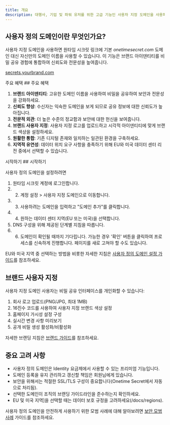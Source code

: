```yaml
---
title: 개요
description: 대행사, 기업 및 파워 유저를 위한 고급 기능인 사용자 지정 도메인을 사용하여 브랜드를 높이고 전문적인 비밀 공유 환경을 개선하세요.
---
```


## 사용자 정의 도메인이란 무엇인가요?

사용자 지정 도메인을 사용하면 원타임 시크릿 링크에 기본 _onetimesecret.com_ 도메인 대신 자신만의 도메인 이름을 사용할 수 있습니다. 이 기능은 브랜드 아이덴티티를 비밀 공유 경험에 통합하여 신뢰도와 전문성을 높여줍니다.

<div class="flex justify-center items-center my-10">
  <a href="https://onetimesecret.com/pricing" class="text-center inline-block">
    <span class="font-brand text-3xl sm:text-4xl md:text-5xl
                 bg-clip-text text-transparent
                 bg-gradient-to-r from-purple-400 via-pink-500 to-red-500
                 애니메이션-흐르는-색상
                 호버:애니메이션-바운스
                 전환-모든 지속 시간-300 이지-인-아웃
                 변형 호버:스케일-105
                 둥근-xl
                 dark:border-brand-600">
      secrets.yourbrand.com
    </span>
  </a>
</div>


주요 혜택 ## 주요 혜택

1. **브랜드 아이덴티티**: 고유한 도메인 이름을 사용하여 비밀을 공유하여 보안과 전문성을 강화하세요.
2. **신뢰도 향상**: 수신자는 익숙한 도메인을 보게 되므로 공유 정보에 대한 신뢰도가 높아집니다.
3. **전문적 외관**: 더 높은 수준의 정교함과 보안에 대한 헌신을 보여줍니다.
4. **브랜드 사용자 지정**: 사용자 지정 로고를 업로드하고 시각적 아이덴티티에 맞게 브랜드 색상을 설정하세요.
5. **원활한 통합**: 기존 디지털 존재와 일치하는 일관된 환경을 구축하세요.
6. **지역적 유연성**: 데이터 위치 요구 사항을 충족하기 위해 EU와 미국 데이터 센터 리전 중에서 선택할 수 있습니다.

시작하기 ## 시작하기

사용자 정의 도메인을 설정하려면

1. 원타임 시크릿 계정에 로그인합니다.
2. 2. 계정 설정 > 사용자 지정 도메인으로 이동합니다.
3. 3. 사용하려는 도메인을 입력하고 "도메인 추가"를 클릭합니다.
4. 4. 원하는 데이터 센터 지역(EU 또는 미국)을 선택합니다.
5. DNS 구성을 위해 제공된 단계별 지침을 따릅니다.
6. 6. 도메인이 확인될 때까지 기다립니다. 가능한 경우 '확인' 버튼을 클릭하여 프로세스를 신속하게 진행합니다. 페이지를 새로 고쳐야 할 수도 있습니다.

EU와 미국 지역 중 선택하는 방법을 비롯한 자세한 지침은 [사용자 정의 도메인 설정 가이드](/docs/custom-domains/setup-guide)를 참조하세요.

## 브랜드 사용자 지정

사용자 지정 도메인 사용자는 비밀 공유 인터페이스를 개인화할 수 있습니다:

1. 회사 로고 업로드(PNG/JPG, 최대 1MB)
2. 16진수 코드를 사용하여 사용자 지정 브랜드 색상 설정
3. 홈페이지 가시성 설정 구성
4. 실시간 변경 사항 미리보기
5. 공개 비밀 생성 활성화/비활성화

자세한 브랜딩 지침은 [브랜드 가이드](/docs/custom-domains/brand-guide)를 참조하세요.


## 중요 고려 사항

- 사용자 정의 도메인은 Identity 요금제에서 사용할 수 있는 프리미엄 기능입니다.
- 도메인 등록을 유지 관리하고 갱신할 책임은 회원님에게 있습니다.
- 보안을 위해서는 적절한 SSL/TLS 구성이 중요합니다(Onetime Secret에서 자동으로 처리됨).
- 선택한 도메인이 조직의 브랜딩 가이드라인을 준수하는지 확인하세요.
- EU 및 미국 지역]을 선택할 때는 데이터 보호 규정을 고려하세요(/docs/regions).

사용자 정의 도메인을 안전하게 사용하기 위한 모범 사례에 대해 알아보려면 [보안 모범 사례](/docs/security-best-practices) 가이드를 참조하세요.
